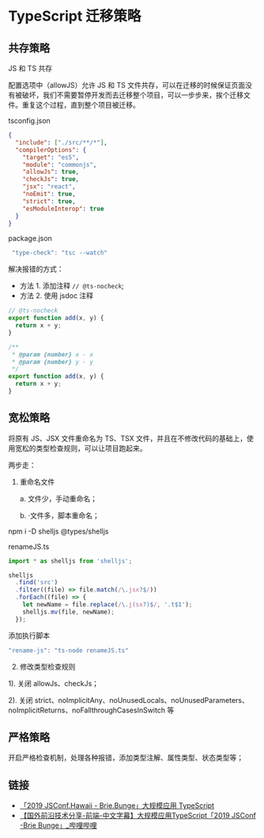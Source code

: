# TypeScript 迁移策略

## 共存策略

JS 和 TS 共存

配置选项中（allowJS）允许 JS 和 TS 文件共存，可以在迁移的时候保证页面没有被破坏，我们不需要暂停开发而去迁移整个项目，可以一步步来，挨个迁移文件。重复这个过程，直到整个项目被迁移。

tsconfig.json

```json
{
  "include": ["./src/**/*"],
  "compilerOptions": {
    "target": "es5",
    "module": "commonjs",
    "allowJs": true,
    "checkJs": true,
    "jsx": "react",
    "noEmit": true,
    "strict": true,
    "esModuleInterop": true
  }
}
```

package.json

```js
 "type-check": "tsc --watch"
```

解决报错的方式：

- 方法 1. 添加注释 `// @ts-nocheck`;
- 方法 2. 使用 jsdoc 注释

```js
// @ts-nocheck
export function add(x, y) {
  return x + y;
}
```

```js
/**
 * @param {number} x - x
 * @param {number} y - y
 */
export function add(x, y) {
  return x + y;
}
```

## 宽松策略

将原有 JS、JSX 文件重命名为 TS、TSX 文件，并且在不修改代码的基础上，使用宽松的类型检查规则，可以让项目跑起来。

两步走：

1. 重命名文件

   a. 文件少，手动重命名；

   b. ·文件多，脚本重命名；

npm i -D shelljs @types/shelljs

renameJS.ts

```ts
import * as shelljs from 'shelljs';

shelljs
  .find('src')
  .filter((file) => file.match(/\.jsx?$/))
  .forEach((file) => {
    let newName = file.replace(/\.j(sx?)$/, '.t$1');
    shelljs.mv(file, newName);
  });
```

添加执行脚本

```js
"rename-js": "ts-node renameJS.ts"
```

2. 修改类型检查规则

1). 关闭 allowJs、checkJs；

2). 关闭 strict、noImplicitAny、noUnusedLocals、noUnusedParameters、noImplicitReturns、noFallthroughCasesInSwitch 等

## 严格策略

开启严格检查机制，处理各种报错，添加类型注解、属性类型、状态类型等；

## 链接

- [「2019 JSConf.Hawaii - Brie.Bunge」大规模应用 TypeScript](https://juejin.im/post/6844903918669922318)
- [【国外前沿技术分享-前端-中文字幕】大规模应用TypeScript「2019 JSConf -Brie Bunge」_哔哩哔哩](https://www.bilibili.com/video/av63518189)
